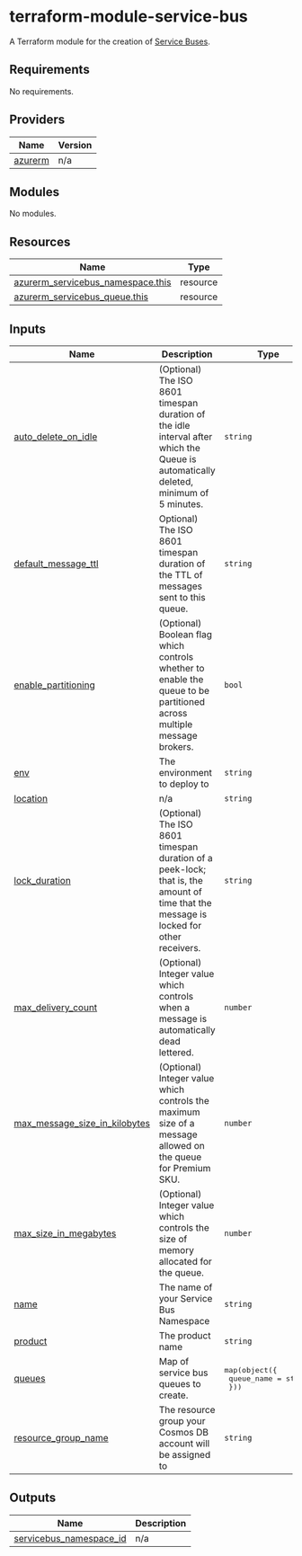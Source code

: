 # terraform-module-service-bus
A Terraform module for the creation of [Service Buses](https://learn.microsoft.com/en-us/azure/service-bus-messaging/service-bus-messaging-overview).

<!-- BEGIN_TF_DOCS -->
## Requirements

No requirements.

## Providers

| Name | Version |
|------|---------|
| <a name="provider_azurerm"></a> [azurerm](#provider\_azurerm) | n/a |

## Modules

No modules.

## Resources

| Name | Type |
|------|------|
| [azurerm_servicebus_namespace.this](https://registry.terraform.io/providers/hashicorp/azurerm/latest/docs/resources/servicebus_namespace) | resource |
| [azurerm_servicebus_queue.this](https://registry.terraform.io/providers/hashicorp/azurerm/latest/docs/resources/servicebus_queue) | resource |

## Inputs

| Name | Description | Type | Default | Required |
|------|-------------|------|---------|:--------:|
| <a name="input_auto_delete_on_idle"></a> [auto\_delete\_on\_idle](#input\_auto\_delete\_on\_idle) | (Optional) The ISO 8601 timespan duration of the idle interval after which the Queue is automatically deleted, minimum of 5 minutes. | `string` | `"null"` | no |
| <a name="input_default_message_ttl"></a> [default\_message\_ttl](#input\_default\_message\_ttl) | Optional) The ISO 8601 timespan duration of the TTL of messages sent to this queue. | `string` | `"P1D"` | no |
| <a name="input_enable_partitioning"></a> [enable\_partitioning](#input\_enable\_partitioning) | (Optional) Boolean flag which controls whether to enable the queue to be partitioned across multiple message brokers. | `bool` | `false` | no |
| <a name="input_env"></a> [env](#input\_env) | The environment to deploy to | `string` | n/a | yes |
| <a name="input_location"></a> [location](#input\_location) | n/a | `string` | `"uksouth"` | no |
| <a name="input_lock_duration"></a> [lock\_duration](#input\_lock\_duration) | (Optional) The ISO 8601 timespan duration of a peek-lock; that is, the amount of time that the message is locked for other receivers. | `string` | `"PT12S"` | no |
| <a name="input_max_delivery_count"></a> [max\_delivery\_count](#input\_max\_delivery\_count) | (Optional) Integer value which controls when a message is automatically dead lettered. | `number` | `3` | no |
| <a name="input_max_message_size_in_kilobytes"></a> [max\_message\_size\_in\_kilobytes](#input\_max\_message\_size\_in\_kilobytes) | (Optional) Integer value which controls the maximum size of a message allowed on the queue for Premium SKU. | `number` | `256` | no |
| <a name="input_max_size_in_megabytes"></a> [max\_size\_in\_megabytes](#input\_max\_size\_in\_megabytes) | (Optional) Integer value which controls the size of memory allocated for the queue. | `number` | `1024` | no |
| <a name="input_name"></a> [name](#input\_name) | The name of your Service Bus Namespace | `string` | n/a | yes |
| <a name="input_product"></a> [product](#input\_product) | The product name | `string` | n/a | yes |
| <a name="input_queues"></a> [queues](#input\_queues) | Map of service bus queues to create. | <pre>map(object({<br>    queue_name = string<br>  }))</pre> | `{}` | no |
| <a name="input_resource_group_name"></a> [resource\_group\_name](#input\_resource\_group\_name) | The resource group your Cosmos DB account will be assigned to | `string` | n/a | yes |

## Outputs

| Name | Description |
|------|-------------|
| <a name="output_servicebus_namespace_id"></a> [servicebus\_namespace\_id](#output\_servicebus\_namespace\_id) | n/a |
<!-- END_TF_DOCS -->
